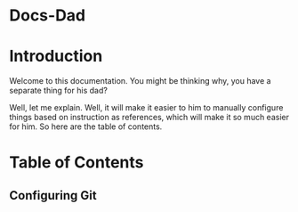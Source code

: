 # Docs-Dad

# Introduction

Welcome to this documentation. You might be thinking why, you have a separate thing for his dad?

Well, let me explain. Well, it will make it easier to him to manually configure things based
on instruction as references, which will make it so much easier for him. So here are the 
table of contents. 



# Table of Contents

## Configuring Git
